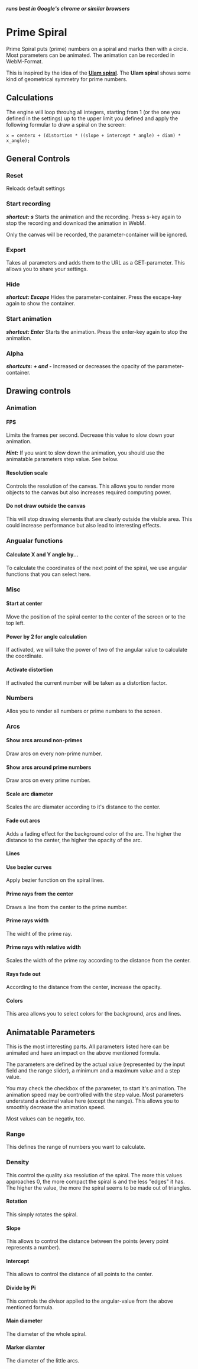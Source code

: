 ***runs best in Google's chrome or similar browsers***

# Prime Spiral 
Prime Spiral puts (prime) numbers on a spiral and marks then with a circle. Most parameters can be animated. The animation can be recorded in WebM-Format. 

This is inspired by the idea of the **[Ulam spiral](https://de.wikipedia.org/wiki/Ulam-Spirale)**. The **Ulam spiral** shows some kind of geometrical symmetry for prime numbers. 

## Calculations
The engine will loop throuhg all integers, starting from 1 (or the one you defined in the settings) up to the upper limit you defined and apply the following formular to draw a spiral on the screen:

    x = centerx + (distortion * ((slope + intercept * angle) + diam) * x_angle);


## General Controls

### Reset
Reloads default settings

### Start recording
***shortcut: s***
Starts the animation and the recording. Press s-key again to stop the recording and download the animation in WebM. 

Only the canvas will be recorded, the parameter-container will be ignored.

### Export
Takes all parameters and adds them to the URL as a GET-parameter. This allows you to share your settings. 

### Hide
***shortcut: Escape***
Hides the parameter-container. Press the escape-key again to show the container.

### Start animation
***shortcut: Enter***
Starts the animation. Press the enter-key again to stop the animation.

### Alpha
***shortcuts: + and -***
Increased or decreases the opacity of the parameter-container.

## Drawing controls

### Animation

#### FPS
Limits the frames per second. Decrease this value to slow down your animation.

***Hint:*** If you want to slow down the animation, you should use the animatable parameters step value. See below.

#### Resolution scale
Controls the resolution of the canvas. This allows you to render more objects to the canvas but also increases required computing power.

#### Do not draw outside the canvas
This will stop drawing elements that are clearly outside the visible area. This could increase performance but also lead to interesting effects. 

### Angualar functions

#### Calculate X and Y angle by...
To calculate the coordinates of the next point of the spiral, we use angular functions that you can select here. 

### Misc
#### Start at center
Move the position of the spiral center to the center of the screen or to the top left. 

#### Power by 2 for angle calculation
If activated, we will take the power of two of the angular value to calculate the coordinate. 

#### Activate distortion
If activated the current number will be taken as a distortion factor.

### Numbers

Allos you to render all numbers or prime numbers to the screen.

### Arcs
#### Show arcs around non-primes
Draw arcs on every non-prime number.

#### Show arcs around prime numbers	
Draw arcs on every prime number.

#### Scale arc diameter	
Scales the arc diamater according to it's distance to the center.

#### Fade out arcs
Adds a fading effect for the background color of the arc. The higher the distance to the center, the higher the opacity of the arc.

#### Lines
#### Use bezier curves
Apply bezier function on the spiral lines.

#### Prime rays from the center	
Draws a line from the center to the prime number. 

#### Prime rays width	
The widht of the prime ray.

#### Prime rays with relative width	
Scales the width of the prime ray according to the distance from the center.

#### Rays fade out	
According to the distance from the center, increase the opacity. 

#### Colors
This area allows you to select colors for the background, arcs and lines. 

## Animatable Parameters

This is the most interesting parts. All parameters listed here can be animated and have an impact on the above mentioned formula. 

The parameters are defined by the actual value (represented by the input field and the range slider), a minimum and a maximum value and a step value.

You may check the checkbox of the parameter, to start it's animation. The animation speed may be controlled with the step value. Most parameters understand a decimal value here (except the range). This allows you to smoothly decrease the animation speed.

Most values can be negativ, too.

### Range
This defines the range of numbers you want to calculate.

### Density
This control the quality aka resolution of the spiral. The more this values approaches 0, the more compact the spiral is and the less "edges" it has. The higher the value, the more the spiral seems to be made out of triangles. 

#### Rotation
This simply rotates the spiral. 

#### Slope
This allows to control the distance between the points (every point represents a number).

#### Intercept
This allows to control the distance of all points to the center. 

#### Divide by Pi
This controls the divisor applied to the angular-value from the above mentioned formula.

#### Main diameter
The diameter of the whole spiral.

#### Marker diamter
The diameter of the little arcs. 
